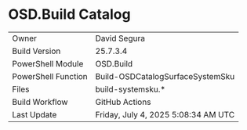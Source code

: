 ﻿# OSD.Build Catalog

| | |
|-|-|
| Owner | David Segura |
| Build Version | 25.7.3.4 |
| PowerShell Module | OSD.Build |
| PowerShell Function | Build-OSDCatalogSurfaceSystemSku |
| Files | build-systemsku.* |
| Build Workflow | GitHub Actions |
| Last Update | Friday, July 4, 2025 5:08:34 AM UTC |
